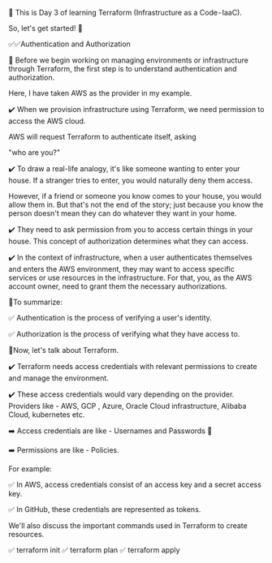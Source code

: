 🔖 This is Day 3 of learning Terraform (Infrastructure as a Code - IaaC).

So, let's get started! 🔰

✅✅Authentication and Authorization

🔖 Before we begin working on managing environments or infrastructure through Terraform, the first step is to understand authentication and authorization.

Here, I have taken AWS as the provider in my example.

✔️ When we provision infrastructure using Terraform, we need permission to access the AWS cloud.

AWS will request Terraform to authenticate itself, asking

"who are you?"

✔️ To draw a real-life analogy, it's like someone wanting to enter your house. If a stranger tries to enter, you would naturally deny them access.

However, if a friend or someone you know comes to your house, you would allow them in. But that's not the end of the story; just because you know the person doesn't mean they can do whatever they want in your home.

✔️ They need to ask permission from you to access certain things in your house. This concept of authorization determines what they can access.

✔️ In the context of infrastructure, when a user authenticates themselves and enters the AWS environment, they may want to access specific services or use resources in the infrastructure. For that, you, as the AWS account owner, need to grant them the necessary authorizations.

🔖To summarize:

✅ Authentication is the process of verifying a user's identity.

✅ Authorization is the process of verifying what they have access to.

📌Now, let's talk about Terraform.

✔️ Terraform needs access credentials with relevant permissions to create and manage the environment.

✔️ These access credentials would vary depending on the provider.
Providers like - AWS, GCP , Azure, Oracle Cloud infrastructure, Alibaba Cloud, kubernetes etc.

➡️ Access credentials are like - Usernames and Passwords 🔑


➡️ Permissions are like - Policies.

For example:

✅ In AWS, access credentials consist of an access key and a secret access key.



✅ In GitHub, these credentials are represented as tokens.

We'll also discuss the important commands used in Terraform to create resources.

✅ terraform init
✅ terraform plan
✅ terraform apply

